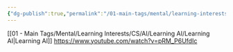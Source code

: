 ```yaml
---
{"dg-publish":true,"permalink":"/01-main-tags/mental/learning-interests/cs/ai/learning-ai/ai-resources/","created":"2024-10-11T12:57:27.447+05:30","updated":"2024-10-11T00:35:16.000+05:30"}
---
```


[[01 - Main Tags/Mental/Learning Interests/CS/AI/Learning AI/Learning AI\|Learning AI]]
https://www.youtube.com/watch?v=pRM_P6UfdIc